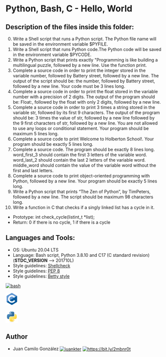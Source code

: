 # Python, Bash, C - Hello, World

## Description of the files inside this folder:


0. Write a Shell script that runs a Python script. The Python file name will be saved in the environment variable $PYFILE.
1. Write a Shell script that runs Python code.The Python code will be saved in the environment variable $PYCODE.
2. Write a Python script that prints exactly "Programming is like building a multilingual puzzle, followed by a new line. Use the function print.
3. Complete a source code in order to print the integer stored in the variable number, followed by Battery street, followed by a new line. The output of the script should be: the number, followed by Battery street,
followed by a new line. Your code must be 3 lines long.
4. Complete a source code in order to print the float stored in the variable number with a precision of 2 digits. The output of the program should be: Float:, followed by the float with only 2 digits, followed by a new line.
5. Complete a source code in order to print 3 times a string stored in the variable str, followed by its first 9 characters. The output of the program should be: 3 times the value of str, followed by a new line
followed by the 9 first characters of str, followed by a new line. You are not allowed to use any loops or conditional statement. Your program should be maximum 5 lines long.
6. Complete a source code to print Welcome to Holberton School!. Your program should be exactly 5 lines long.
7. Complete a source code. The program should be exactly 8 lines long. word_first_3 should contain the first 3 letters of the variable word. word_last_2 should contain the last 2 letters of the variable word.
middle_word should contain the value of the variable word without the first and last letters.
8. Complete a source code to print object-oriented programming with Python, followed by a new line. Your program should be exactly 5 lines long.
9. Write a Python script that prints “The Zen of Python”, by TimPeters, followed by a new line. The script should be maximum 98 characters long.
10. Write a function in C that checks if a singly linked list has a cycle in it.
- Prototype: int check_cycle(listint_t *list);
- Return: 0 if there is no cycle, 1 if there is a cycle


## Languages and Tools:

- OS: Ubuntu 20.04 LTS
- Language: Bash script, Python 3.8.10 and C17 (C standard revision) (__STDC_VERSION__ --> 201710L)
- Style guidelines: [Shellcheck](https://github.com/koalaman/shellcheck)
- Style guidelines: [PEP 8](https://www.python.org/dev/peps/pep-0008/)
- Style guidelines: [Betty style](https://github.com/holbertonschool/Betty/wiki)
<p align="left"> <a href="https://www.gnu.org/software/bash/" target="_blank"> <img src="https://github.com/odb/official-bash-logo/blob/master/assets/Logos/Icons/SVG/48x48_white.svg" alt="bash" width="40" height="40"/> </a> </p>
<p align="left"> <a href="https://www.cprogramming.com/" target="_blank"> <img src="https://raw.githubusercontent.com/devicons/devicon/master/icons/c/c-original.svg" alt="c" width="40" height="40"/> </a> </p>
<p align="left"> <a href="https://www.python.org" target="_blank" rel="noreferrer"> <img src="https://raw.githubusercontent.com/devicons/devicon/master/icons/python/python-original.svg" alt="python" width="40" height="40"/> </a> </p>


## Author

- Juan Camilo González <a href="https://twitter.com/juankter" target="blank"><img align="center" src="https://raw.githubusercontent.com/rahuldkjain/github-profile-readme-generator/master/src/images/icons/Social/twitter.svg" alt="juankter" height="30" width="40" /></a>
<a href="https://bit.ly/2MBNR0t" target="blank"><img align="center" src="https://raw.githubusercontent.com/rahuldkjain/github-profile-readme-generator/master/src/images/icons/Social/linked-in-alt.svg" alt="https://bit.ly/2mbnr0t" height="30" width="40" /></a>